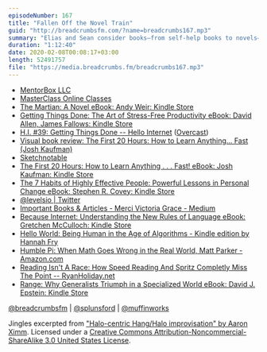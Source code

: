 ```yaml
---
episodeNumber: 167
title: "Fallen Off the Novel Train"
guid: "http://breadcrumbsfm.com/?name=breadcrumbs167.mp3"
summary: "Elias and Sean consider books—from self-help books to novels—and condensing them down to index cards."
duration: "1:12:40"
date: 2020-02-08T00:08:17+03:00
length: 52491757
file: "https://media.breadcrumbs.fm/breadcrumbs167.mp3"
---
```


- [MentorBox LLC](https://www.mentorbox.com/organic-2-9-encv)
- [MasterClass Online Classes](https://www.masterclass.com/)
- [The Martian: A Novel eBook: Andy Weir: Kindle Store](http://www.amazon.com/dp/B00EMXBDMA/?tag=breadcrumbsfm-20)
- [Getting Things Done: The Art of Stress-Free Productivity eBook: David Allen, James Fallows: Kindle Store](http://www.amazon.com/dp/B00KWG9M2E/?tag=breadcrumbsfm-20)
- [H.I. #39: Getting Things Done -- Hello Internet](http://www.hellointernet.fm/podcast/39) ([Overcast](https://overcast.fm/+B1qxcbb3w))
- [Visual book review: The First 20 Hours: How to Learn Anything… Fast (Josh Kaufman)](https://sachachua.com/blog/2013/07/visual-book-review-the-first-20-hours-how-to-learn-anything-fast-josh-kaufman/)
- [Sketchnotable](https://sketchnotable.com/)
- [The First 20 Hours: How to Learn Anything . . . Fast! eBook: Josh Kaufman: Kindle Store](http://www.amazon.com/dp/B00AFPVPDG/?tag=breadcrumbsfm-20)
- [The 7 Habits of Highly Effective People: Powerful Lessons in Personal Change eBook: Stephen R. Covey: Kindle Store](http://www.amazon.com/dp/B01069X4H0/?tag=breadcrumbsfm-20)
- [‎؜@levelsio | Twitter](https://twitter.com/levelsio)
- [Important Books & Articles - Merci Victoria Grace - Medium](https://medium.com/@merci/important-books-articles-8cd067f3282c)
- [Because Internet: Understanding the New Rules of Language eBook: Gretchen McCulloch: Kindle Store](http://www.amazon.com/dp/B076GNS3J4/?tag=breadcrumbsfm-20)
- [Hello World: Being Human in the Age of Algorithms - Kindle edition by Hannah Fry](http://www.amazon.com/dp/B07BLHQMY9/?tag=breadcrumbsfm-20)
- [Humble Pi: When Math Goes Wrong in the Real World, Matt Parker - Amazon.com](http://www.amazon.com/dp/B07R8QSXYB/?tag=breadcrumbsfm-20)
- [Reading Isn't A Race: How Speed Reading And Spritz Completly Miss The Point -- RyanHoliday.net](https://ryanholiday.net/reading-isnt-a-race-how-speed-reading-and-spritz-completly-miss-the-point/)
- [Range: Why Generalists Triumph in a Specialized World eBook: David J. Epstein: Kindle Store](http://www.amazon.com/dp/B07H1ZYWTM/?tag=breadcrumbsfm-20)

[@breadcrumbsfm](https://twitter.com/breadcrumbsfm) | [@splunsford](https://twitter.com/splunsford) | [@muffinworks](https://twitter.com/muffinworks)

Jingles excerpted from ["Halo-centric Hang/Halo improvisation" by Aaron Ximm](http://freemusicarchive.org/music/aaron_ximm/handpans_and_the_hang/). Licensed under a [Creative Commons Attribution-Noncommercial-ShareAlike 3.0 United States License](http://creativecommons.org/licenses/by-nc-sa/3.0/us/).